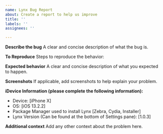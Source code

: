 ```yaml
---
name: Lynx Bug Report
about: Create a report to help us improve
title: ''
labels: ''
assignees: ''

---
```


**Describe the bug**
A clear and concise description of what the bug is.

**To Reproduce**
Steps to reproduce the behavior:

**Expected behavior**
A clear and concise description of what you expected to happen.

**Screenshots**
If applicable, add screenshots to help explain your problem.

**iDevice Information (please complete the following information):**
 - Device: [iPhone X]
 - OS: [iOS 13.2.2]
 - Package Manager used to install Lynx [Zebra, Cydia, Installer]
 - Lynx Version (Can be found at the bottom of Settings pane): [1.0.3]

**Additional context**
Add any other context about the problem here.
